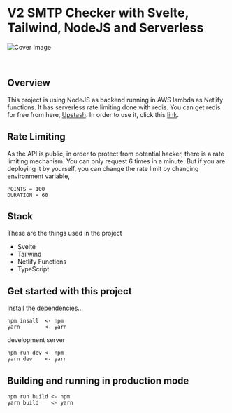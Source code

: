 # V2 SMTP Checker with Svelte, Tailwind, NodeJS and Serverless

![Cover Image](https://cdn.raiyansarker.com/assets/QHXqWAHpOk.png "Thumbnail")

<br>

## Overview

This project is using NodeJS as backend running in AWS lambda as Netlify functions. It has serverless rate limiting done with redis. You can get redis for free from here, [Upstash](https://upstash.com). In order to use it, click this [link](https://smtp-checker.raiyansarker.com).

## Rate Limiting

As the API is public, in order to protect from potential hacker, there is a rate limiting mechanism. You can only request 6 times in a minute. But if you are deploying it by yourself, you can change the rate limit by changing environment variable,

```
POINTS = 100
DURATION = 60
```

## Stack

These are the things used in the project

- Svelte
- Tailwind
- Netlify Functions
- TypeScript

## Get started with this project

Install the dependencies...

```
npm insall  <- npm
yarn        <- yarn
```

development server

```
npm run dev <- npm
yarn dev    <- yarn
```

## Building and running in production mode

```
npm run build <- npm
yarn build    <- yarn
```
